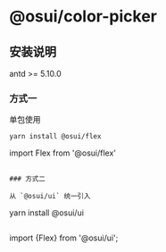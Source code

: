 # @osui/color-picker

## 安装说明

antd >= 5.10.0

### 方式一

单包使用

```
yarn install @osui/flex

```
import Flex from '@osui/flex'
```

### 方式二

从 `@osui/ui` 统一引入

```
yarn install @osui/ui
```

```
import {Flex} from '@osui/ui';
```
